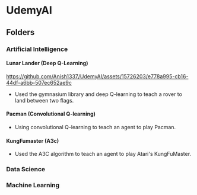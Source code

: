 # UdemyAI
## Folders
### Artificial Intelligence
#### Lunar Lander (Deep Q-Learning)
https://github.com/Anish1337/UdemyAI/assets/15726203/e778a995-cb16-44df-a6bb-507ec652ae9c
* Used the gymnasium library and deep Q-learning to teach a rover to land between two flags.
#### Pacman (Convolutional Q-learning)
* Using convolutional Q-learning to teach an agent to play Pacman.
#### KungFumaster (A3c)
* Used the A3C algorithm to teach an agent to play Atari's KungFuMaster.
### Data Science
### Machine Learning
